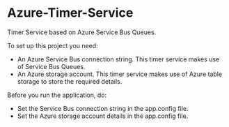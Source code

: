 Azure-Timer-Service
===================

Timer Service based on Azure Service Bus Queues.

To set up this project you need:
- An Azure Service Bus connection string. This timer service makes use of Service Bus Queues.
- An Azure storage account. This timer service makes use of Azure table storage to store the required details.

Before you run the application, do:
- Set the Service Bus connection string in the app.config file.
- Set the Azure storage account details in the app.config file.


